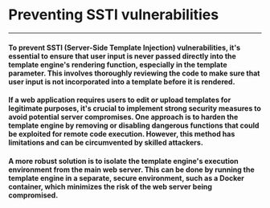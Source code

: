 # Preventing SSTI vulnerabilities
***
#### To prevent SSTI (Server-Side Template Injection) vulnerabilities, it's essential to ensure that user input is never passed directly into the template engine's rendering function, especially in the template parameter. This involves thoroughly reviewing the code to make sure that user input is not incorporated into a template before it is rendered.
#### If a web application requires users to edit or upload templates for legitimate purposes, it's crucial to implement strong security measures to avoid potential server compromises. One approach is to harden the template engine by removing or disabling dangerous functions that could be exploited for remote code execution. However, this method has limitations and can be circumvented by skilled attackers.
#### A more robust solution is to isolate the template engine's execution environment from the main web server. This can be done by running the template engine in a separate, secure environment, such as a Docker container, which minimizes the risk of the web server being compromised.
